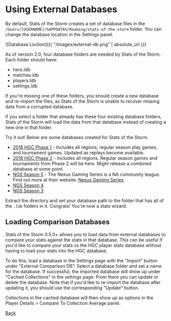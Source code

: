 # Using External Databases
By default, Stats of the Storm creates a set of database files in the `/Users/[USERNAME]/%APPDATA%/Roaming/stats-of-the-storm` folder.
You can change the database location in the Settings panel.

![Database Loction]({{ "/images/external-db.png" | absolute_url }})

As of version 2.0, four database folders are needed by Stats of the Storm. Each folder should have:
* hero.ldb
* matches.ldb
* players.ldb
* settings.ldb

If you're missing one of these folders, you should create a new database and re-import the files,
as Stats of the Storm is unable to recover missing data from a corrupted database.

If you select a folder that already has these four existing database folders, Stats of the Storm will load
the data from that database instead of creating a new one in that folder.

Try it out! Below are some databases created for Stats of the Storm.

* [2018 HGC Phase 1](https://www.dropbox.com/s/6oib7or3n6oknev/HGC_2018.zip?dl=0) - Includes all regions, regular season play games, and tournament games. Updated as replays become available.
* [2018 HGC Phase 2](https://www.dropbox.com/s/9taqybb7m22dylg/HGC_2018_Phase2.zip?dl=0) - Includes all regions. Regular season games and tournaments from Phase 2 will be here. Might release a combined database at some point.
* [NGS Season 5](https://www.dropbox.com/s/4namw8915vl4mfi/NGS_s5.zip?dl=0) - The Nexus Gaming Series is a NA community
league. Find out more at their website: [Nexus Gaming Series](https://nexusgamingseries.com).
* [NGS Season 4](https://www.dropbox.com/s/1gyhc89lafrfzbl/NGS_s4.zip?dl=0)
* [NGS Season 3](https://www.dropbox.com/s/302ll6d7l4lqpti/NGS_Season3.zip?dl=0)

Extract the directory and set your database path to the
folder that has all of the `.ldb` folders in it. Congrats! You're now a stats wizard.

## Loading Comparison Databases
Stats of the Storm 0.5.0+ allows you to load data from external databases to compare your stats against
the stats in that database. This can be useful if you'd like to compare your stats vs the HGC player
stats database without having to load your stats into the HGC database.

To do this, load a database in the Settings page with the "Import" button under "External Comparison DB".
Select a database folder and set a name for the database. If successful, the imported database will show up
under "Cached Collections" in the settings page. From there you can update or delete the database. Note that if you'd
like to re-import the database after updating it, you should use the corresponding "Update" button.

Collections in the cached database will then show up as options in the Player Details > Compare To Collection Average panel.

[Back](https://ebshimizu.github.io/stats-of-the-storm/)